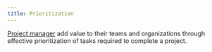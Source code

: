 ```yaml
---
title: Prioritization
---
```

[Project manager](danielesalvatore/project-management/foundations-of-project-management/actors/project-manager/project-manager.md) add value to their teams and organizations through effective prioritization of tasks required to complete a project.